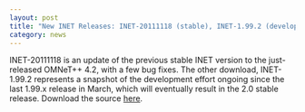 ```yaml
---
layout: post
title: "New INET Releases: INET-20111118 (stable), INET-1.99.2 (development)"
category: news
---
```


INET-20111118 is an update of the previous stable INET version to the
just-released OMNeT++ 4.2, with a few bug fixes. The other download,
INET-1.99.2 represents a snapshot of the development effort ongoing since
the last 1.99.x release in March, which will eventually result in the 2.0
stable release. Download the source [here](Download.html).

